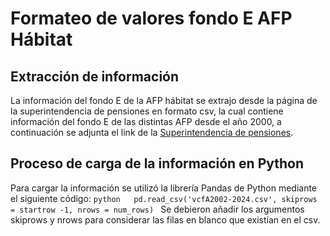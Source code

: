 # Formateo de valores fondo E AFP Hábitat

## Extracción de información

La información del fondo E de la AFP hábitat se extrajo desde la página de la superintendencia de pensiones en formato csv, 
la cual contiene información del fondo E de las distintas AFP desde el año 2000, a continuación se adjunta el link de la 
[Superintendencia de pensiones](https://www.spensiones.cl/apps/valoresCuotaFondo/vcfAFP.php). 

## Proceso de carga de la información en Python

Para cargar la información se utilizó la librería Pandas de Python mediante el siguiente código: ```python  
pd.read_csv('vcfA2002-2024.csv', skiprows = startrow -1, nrows = num_rows) ```
Se debieron añadir los argumentos skiprows y nrows para considerar las filas en blanco que existían en el csv.



